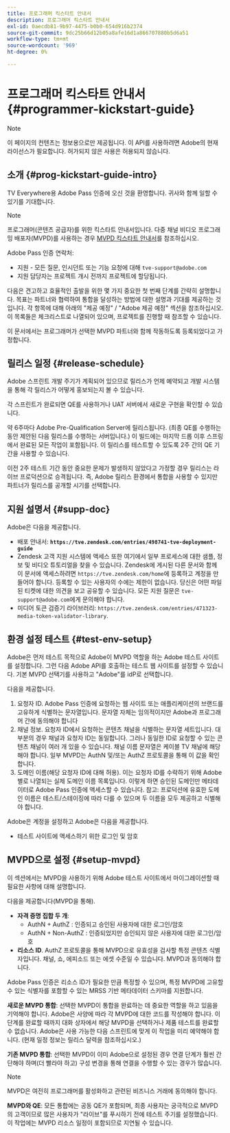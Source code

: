 ```yaml
---
title: 프로그래머 킥스타트 안내서
description: 프로그래머 킥스타트 안내서
exl-id: 0aecdb81-9b97-4475-b0b0-654d916b2374
source-git-commit: 9dc25b66d12b05a8afe16d1a866707880b5d6a51
workflow-type: tm+mt
source-wordcount: '969'
ht-degree: 0%

---
```


# 프로그래머 킥스타트 안내서 {#programmer-kickstart-guide}

>[!NOTE]
>
>이 페이지의 컨텐츠는 정보용으로만 제공됩니다. 이 API를 사용하려면 Adobe의 현재 라이선스가 필요합니다. 허가되지 않은 사용은 허용되지 않습니다.

## 소개 {#prog-kickstart-guide-intro}

TV Everywhere용 Adobe Pass 인증에 오신 것을 환영합니다. 귀사와 함께 일할 수 있기를 기대합니다.

>[!NOTE]
>
>프로그래머(콘텐츠 공급자)를 위한 킥스타트 안내서입니다. 다중 채널 비디오 프로그래밍 배포자(MVPD)를 사용하는 경우 [MVPD 킥스타트 안내서](/help/authentication/kickstart/mvpd-kickstart-guide.md)를 참조하십시오.


Adobe Pass 인증 연락처:

* 지원 - 모든 질문, 인시던트 또는 기능 요청에 대해 `tve-support@adobe.com`
* 지원 담당자는 프로젝트 개시 전까지 프로젝트에 할당됩니다.

다음은 견고하고 효율적인 출발을 위한 몇 가지 중요한 첫 번째 단계를 간략히 설명합니다. 목표는 파트너와 협력하여 통합을 달성하는 방법에 대한 설명과 기대를 제공하는 것입니다. 각 항목에 대해 아래의 &quot;제공 예정&quot; / &quot;Adobe 제공 예정&quot; 섹션을 참조하십시오. 이 목록들은 체크리스트로 나열되어 있으며, 프로젝트를 진행할 때 참조할 수 있습니다.

이 문서에서는 프로그래머가 선택한 MVPD 파트너와 함께 작동하도록 등록되었다고 가정합니다.

## 릴리스 일정 {#release-schedule}

Adobe 스프린트 개발 주기가 계획되어 있으므로 릴리스가 언제 예약되고 개발 시스템을 통해 각 릴리스가 어떻게 홍보되는지 볼 수 있습니다.

각 스프린트가 완료되면 QE를 사용하거나 UAT 서버에서 새로운 구현을 확인할 수 있습니다.

약 6주마다 Adobe Pre-Qualification Server에 릴리스됩니다. (최종 QE를 수행하는 동안 제안된 다음 릴리스를 수행하는 서버입니다.) 이 빌드에는 마지막 드롭 이후 스프링에서 완료된 모든 작업이 포함됩니다. 이 릴리스를 테스트할 수 있도록 2주 간의 QE 기간을 사용할 수 있습니다.

이전 2주 테스트 기간 동안 중요한 문제가 발생하지 않았다고 가정할 경우 릴리스는 라이브 프로덕션으로 승격됩니다. 즉, Adobe 릴리스 환경에서 통합을 사용할 수 있지만 파트너가 릴리스를 공개할 시기를 선택합니다.

<!--For the latest release schedule information, see the Release Calendar.-->

## 지원 설명서 {#supp-doc}

Adobe은 다음을 제공합니다.

* 배포 안내서: **`https://tve.zendesk.com/entries/498741-tve-deployment-guide`**
* Zendesk 고객 지원 시스템에 액세스 또한 여기에서 일부 프로세스에 대한 샘플, 정보 및 비디오 튜토리얼을 찾을 수 있습니다. Zendesk에 게시된 다른 문서와 함께 이 문서에 액세스하려면 `https://tve.zendesk.com/home`에 등록하고 계정을 만들어야 합니다. 등록할 수 있는 사용자의 수에는 제한이 없습니다.  당신은 어떤 파일된 티켓에 대한 의견을 보고 공유할 수 있습니다. 모든 지원 질문은 `tve-support@adobe.com`에게 문의해야 합니다.
* 미디어 토큰 검증기 라이브러리: `https://tve.zendesk.com/entries/471323-media-token-validator-library`.

## 환경 설정 테스트 {#test-env-setup}

Adobe은 먼저 테스트 목적으로 Adobe이 MVPD 역할을 하는 Adobe 테스트 사이트를 설정합니다. 그런 다음 Adobe API를 호출하는 테스트 웹 사이트를 설정할 수 있습니다. 기본 MVPD 선택기를 사용하고 &quot;Adobe&quot;를 idP로 선택합니다.

다음을 제공합니다.

1. 요청자 ID. Adobe Pass 인증에 요청하는 웹 사이트 또는 애플리케이션의 브랜드를 고유하게 식별하는 문자열입니다. 문자열 자체는 임의적이지만 Adobe과 프로그래머 간에 동의해야 합니다
1. 채널 정보. 요청자 ID에서 요청하는 콘텐츠 채널을 식별하는 문자열 세트입니다. 대부분의 경우 채널과 요청자 ID는 동일합니다. 그러나 동일한 ID로 요청할 수 있는 콘텐츠 채널이 여러 개 있을 수 있습니다. 채널 이름 문자열은 케이블 TV 채널에 해당해야 합니다. 일부 MVPD는 AuthN 및/또는 AuthZ 프로토콜을 통해 이 값을 확인합니다.
1. 도메인 이름(해당 요청자 ID에 대해 허용). 이는 요청자 ID를 수락하기 위해 Adobe 별로 나열되는 실제 도메인 이름 목록입니다. 이렇게 하면 승인된 도메인만 메타데이터로 Adobe Pass 인증에 액세스할 수 있습니다. 참고: 프로덕션에 유효한 도메인 이름은 테스트/스테이징에 따라 다를 수 있으며 두 이름을 모두 제공하고 식별해야 합니다.

Adobe은 계정을 설정하고 Adobe은 다음을 제공합니다.

* 테스트 사이트에 액세스하기 위한 로그인 및 암호

## MVPD으로 설정 {#setup-mvpd}

이 섹션에서는 MVPD을 사용하기 위해 Adobe 테스트 사이트에서 마이그레이션할 때 필요한 사항에 대해 설명합니다.

다음을 제공합니다(MVPD을 통해).

* **자격 증명 집합 두 개**:
   * AuthN + AuthZ : 인증되고 승인된 사용자에 대한 로그인/암호
   * AuthN + Non-AuthZ : 인증되었지만 승인되지 않은 사용자에 대한 로그인/암호
* **리소스 ID**. AuthZ 프로토콜을 통해 MVPD으로 유효성을 검사할 특정 콘텐츠 식별자입니다. 채널, 쇼, 에피소드 또는 에셋 수준일 수 있습니다. MVPD과 동의해야 합니다.

Adobe Pass 인증은 리소스 ID가 필요한 만큼 특정할 수 있으며, 특정 MVPD에 고유할 수 있는 식별자를 포함할 수 있는 MRSS 기반 메타데이터 스키마를 지원합니다.

**새로운 MVPD 통합**: 선택한 MVPD이 통합을 완료하는 데 중요한 역할을 하고 있음을 기억해야 합니다. Adobe은 사양에 따라 각 MVPD에 대한 코드를 작성해야 합니다. 이 단계를 완료할 때까지 대화 상자에서 해당 MVPD을 선택하거나 제품 테스트를 완료할 수 없습니다. Adobe은 사용 가능한 다음 스프린트에 맞게 이 작업을 미리 예약해야 합니다. (현재 일정 정보는 릴리스 달력을 참조하십시오.)

**기존 MVPD 통합**: 선택한 MVPD이 이미 Adobe으로 설정된 경우 연결 단계가 훨씬 간단해야 하며(더 빨라야 하고) 구성 변경을 통해 연결을 수행할 수 있는 경우가 많습니다.

>[!NOTE]
>
>MVPD은 여전히 프로그래머를 활성화하고 관련된 비즈니스 거래에 동의해야 합니다.

**MVPD와 QE**: 모든 통합에는 공동 QE가 포함되며, 최종 사용자는 궁극적으로 MVPD의 고객이므로 많은 사용자가 &quot;라이브&quot;를 푸시하기 전에 테스트 주기를 설정했습니다. 이 작업에는 MVPD 리소스 일정이 포함되므로 지연될 수 있습니다.

<!--
>[RELATEDINFORMATION]
>[MVPD Kickstart Guide](help\authentication\mvpd-kickstart-guide.md)
-->
